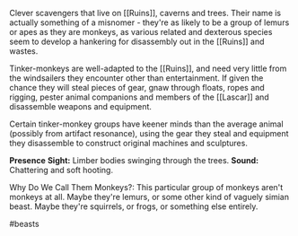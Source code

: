 Clever scavengers that live on [[Ruins]], caverns and trees. Their name is actually something of a misnomer - they're as likely to be a group of lemurs or apes as they are monkeys, as various related and dexterous species seem to develop a hankering for disassembly out in the [[Ruins]] and wastes.

Tinker-monkeys are well-adapted to the [[Ruins]], and need very little from the windsailers they encounter other than entertainment.  If given the chance they will steal pieces of gear, gnaw through floats, ropes and rigging, pester animal companions and members of the
[[Lascar]] and disassemble weapons and equipment.

Certain tinker-monkey groups have keener minds than the average animal (possibly from artifact resonance), using the gear they steal and equipment they disassemble to construct original machines and sculptures.

**Presence**
**Sight:**
Limber bodies swinging through the trees.
**Sound:**
Chattering and soft hooting.

Why Do We Call Them Monkeys?: This particular group of monkeys aren't monkeys at all. Maybe they're lemurs, or some other kind of vaguely simian beast. Maybe they're squirrels, or frogs, or something else entirely.

#beasts 